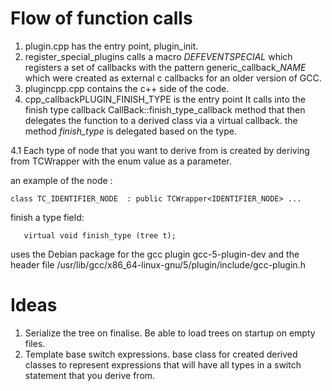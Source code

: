 # Flow of function calls

1. plugin.cpp has the entry point, plugin_init.
2. register_special_plugins calls a macro *DEFEVENTSPECIAL* which
registers a set of callbacks with the pattern generic_callback_*NAME* which
were created as external c callbacks for an older version of GCC.
3. plugincpp.cpp contains the c++ side of the code.
4. cpp_callbackPLUGIN_FINISH_TYPE is the entry point
It calls into the finish type callback CallBack::finish_type_callback method that then delegates the function
to a derived class via a virtual callback.
the method *finish_type* is delegated based on the type.

4.1 Each type of node that you want to derive from is created by deriving from
TCWrapper with the enum value as a parameter.

an example of the node :

    class TC_IDENTIFIER_NODE  : public TCWrapper<IDENTIFIER_NODE> ...

finish a type field:

       virtual void finish_type (tree t);

uses the Debian package for the gcc plugin gcc-5-plugin-dev
and the header file /usr/lib/gcc/x86_64-linux-gnu/5/plugin/include/gcc-plugin.h

# Ideas
1. Serialize the tree on finalise. Be able to load trees on startup on empty
files.
2. Template base switch expressions. base class for created derived classes to
   represent expressions that will have all types in a switch statement that
   you derive from.
